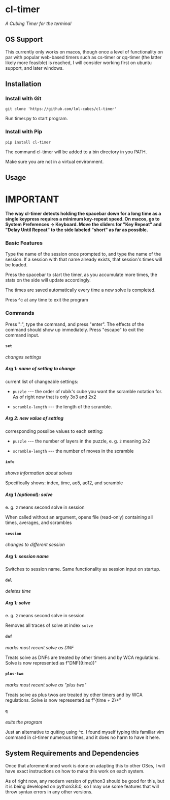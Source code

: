 # cl-timer

*A Cubing Timer for the terminal*

## OS Support

This currently only works on macos, though once a level of functionality on par with popular web-based timers such as cs-timer or qq-timer (the latter likely more feasible) is reached, I will consider working first on ubuntu support, and later windows.

## Installation

### Install with Git

`git clone 'https://github.com/lol-cubes/cl-timer'`

Run timer.py to start program.

### Install with Pip

`pip install cl-timer`

The command cl-timer will be added to a bin directory in you PATH.

Make sure you are not in a virtual environment.

## Usage

# IMPORTANT

**The way cl-timer detects holding the spacebar down for a long time as a single keypress requires a minimum key-repeat speed. On macos, go to System Preferences -> Keyboard. Move the sliders for "Key Repeat" and "Delay Until Repeat" to the side labeled "short" as far as possible.**

### Basic Features

Type the name of the session once prompted to, and type the name of the session.
If a session with that name already exists, that session's times will be loaded.

Press the spacebar to start the timer, as you accumulate more times, the stats on the side will update accordingly.

The times are saved automatically every time a new solve is completed.

Press ^c at any time to exit the program

### Commands

Press ":", type the command, and press "enter". The effects of the command should show up immediately. Press "escape" to exit the command input.

#### `set`

*changes settings*

##### Arg 1: name of setting to change

current list of changeable settings:

- `puzzle` --- the order of rubik's cube you want the scramble notation for. As of right now that is only 3x3 and 2x2

- `scramble-length` --- the length of the scramble.

##### Arg 2: new value of setting

corresponding possilbe values to each setting:

- `puzzle` --- the number of layers in the puzzle, e. g. `2` meaning 2x2

- `scramble-length` --- the number of moves in the scramble

#### `info`

*shows information about solves*

Specifically shows: index, time, ao5, ao12, and scramble

##### Arg 1 *(optional)*: solve

e. g. `2` means second solve in session

When called without an argument, opens file (read-only) containing all times, averages, and scrambles

#### `session`

*changes to different session*

##### Arg 1: session name

Switches to session name. Same functionality as session input on startup.

#### `del`

*deletes time*

##### Arg 1: solve

e. g. `2` means second solve in session

Removes all traces of solve at index `solve`

#### `dnf`

*marks most recent solve as DNF*

Treats solve as DNFs are treated by other timers and by WCA regulations.
Solve is now represented as f"DNF({time})"

#### `plus-two`

*marks most recent solve as "plus two"*

Treats solve as plus twos are treated by other timers and by WCA regulations.
Solve is now represented as f"{time + 2}+"

#### `q`

*exits the program*

Just an alternative to quiting using ^c. I found myself typing this familiar vim command in cl-timer numerous times, and it does no harm to have it here.

## System Requirements and Dependencies

Once that aforementioned work is done on adapting this to other OSes, I will have exact instructions on how to make this work on each system.

As of right now, any modern version of python3 should be good for this, but it is being developed on python3.8.0, so I may use some features that will throw syntax errors in any other versions.